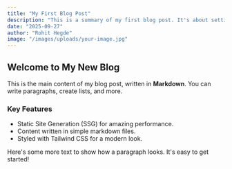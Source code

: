 ```yaml
---
title: "My First Blog Post"
description: "This is a summary of my first blog post. It's about setting up a Next.js blog!"
date: "2025-09-27"
author: "Rohit Hegde"
image: "/images/uploads/your-image.jpg"
---
```


## Welcome to My New Blog

This is the main content of my blog post, written in **Markdown**. You can write paragraphs, create lists, and more.

### Key Features
* Static Site Generation (SSG) for amazing performance.
* Content written in simple markdown files.
* Styled with Tailwind CSS for a modern look.

Here's some more text to show how a paragraph looks. It's easy to get started!